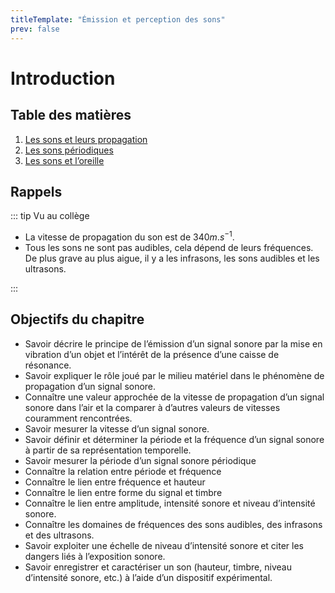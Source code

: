 ```yaml
---
titleTemplate: "Émission et perception des sons"
prev: false
---
```


# Introduction

## Table des matières

1. [Les sons et leurs propagation](son-et-propagation.md)
2. [Les sons périodiques](sons-periodiques.md)
3. [Les sons et l’oreille](sons-et-oreille.md)

## Rappels

::: tip Vu au collège

- La vitesse de propagation du son est de $340 m.s^{-1}$.
- Tous les sons ne sont pas audibles, cela dépend de leurs fréquences. De plus grave au plus aigue, il y a les infrasons, les sons audibles et les ultrasons.

:::

## Objectifs du chapitre

- Savoir décrire le principe de l’émission d’un signal sonore par la mise en vibration d’un objet et l’intérêt de la présence d’une caisse de résonance.
- Savoir expliquer le rôle joué par le milieu matériel dans le phénomène de propagation d’un signal sonore.
- Connaître une valeur approchée de la vitesse de propagation d’un signal sonore dans l’air et la comparer à d’autres valeurs de vitesses couramment rencontrées.
- Savoir mesurer la vitesse d’un signal sonore.
- Savoir définir et déterminer la période et la fréquence d’un signal sonore à partir de sa représentation temporelle.
- Savoir mesurer la période d’un signal sonore périodique
- Connaître la relation entre période et fréquence
- Connaître le lien entre fréquence et hauteur
- Connaître le lien entre forme du signal et timbre
- Connaître le lien entre amplitude, intensité sonore et niveau d’intensité sonore.
- Connaître les domaines de fréquences des sons audibles, des infrasons et des ultrasons.
- Savoir exploiter une échelle de niveau d’intensité sonore et citer les dangers liés à l’exposition sonore.
- Savoir enregistrer et caractériser un son (hauteur, timbre, niveau d’intensité sonore, etc.) à l’aide d’un dispositif expérimental.

